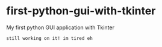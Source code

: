 # first-python-gui-with-tkinter
My first python GUI application with Tkinter

```still working on it! im tired eh```
